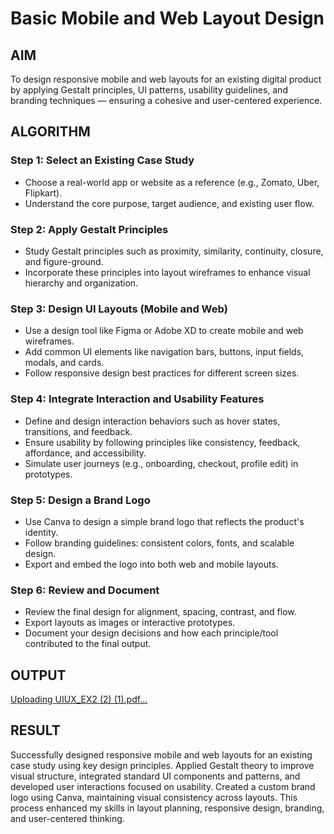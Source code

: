 #  Basic Mobile and Web Layout Design 

## AIM

To design responsive mobile and web layouts for an existing digital product by applying Gestalt principles, UI patterns, usability guidelines, and branding techniques — ensuring a cohesive and user-centered experience.

## ALGORITHM

### Step 1: Select an Existing Case Study
- Choose a real-world app or website as a reference (e.g., Zomato, Uber, Flipkart).
- Understand the core purpose, target audience, and existing user flow.

### Step 2: Apply Gestalt Principles
- Study Gestalt principles such as proximity, similarity, continuity, closure, and figure-ground.
- Incorporate these principles into layout wireframes to enhance visual hierarchy and organization.

### Step 3: Design UI Layouts (Mobile and Web)
- Use a design tool like Figma or Adobe XD to create mobile and web wireframes.
- Add common UI elements like navigation bars, buttons, input fields, modals, and cards.
- Follow responsive design best practices for different screen sizes.

### Step 4: Integrate Interaction and Usability Features
- Define and design interaction behaviors such as hover states, transitions, and feedback.
- Ensure usability by following principles like consistency, feedback, affordance, and accessibility.
- Simulate user journeys (e.g., onboarding, checkout, profile edit) in prototypes.

### Step 5: Design a Brand Logo
- Use Canva to design a simple brand logo that reflects the product's identity.
- Follow branding guidelines: consistent colors, fonts, and scalable design.
- Export and embed the logo into both web and mobile layouts.

### Step 6: Review and Document
- Review the final design for alignment, spacing, contrast, and flow.
- Export layouts as images or interactive prototypes.
- Document your design decisions and how each principle/tool contributed to the final output.

## OUTPUT
[Uploading UIUX_EX2 (2) (1).pdf…]()

## RESULT
Successfully designed responsive mobile and web layouts for an existing case study using key design principles. Applied Gestalt theory to improve visual structure, integrated standard UI components and patterns, and developed user interactions focused on usability. Created a custom brand logo using Canva, maintaining visual consistency across layouts. This process enhanced my skills in layout planning, responsive design, branding, and user-centered thinking.
